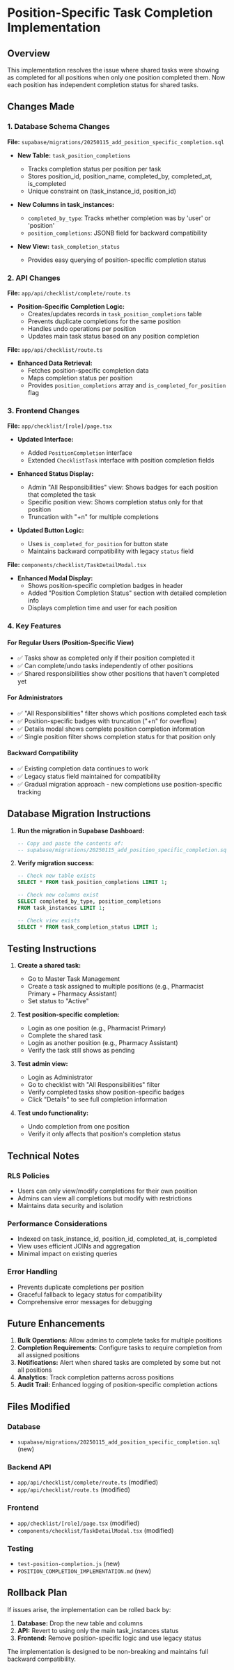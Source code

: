 # Position-Specific Task Completion Implementation

## Overview
This implementation resolves the issue where shared tasks were showing as completed for all positions when only one position completed them. Now each position has independent completion status for shared tasks.

## Changes Made

### 1. Database Schema Changes
**File:** `supabase/migrations/20250115_add_position_specific_completion.sql`

- **New Table:** `task_position_completions`
  - Tracks completion status per position per task
  - Stores position_id, position_name, completed_by, completed_at, is_completed
  - Unique constraint on (task_instance_id, position_id)

- **New Columns in task_instances:**
  - `completed_by_type`: Tracks whether completion was by 'user' or 'position'
  - `position_completions`: JSONB field for backward compatibility

- **New View:** `task_completion_status`
  - Provides easy querying of position-specific completion status

### 2. API Changes
**File:** `app/api/checklist/complete/route.ts`

- **Position-Specific Completion Logic:**
  - Creates/updates records in `task_position_completions` table
  - Prevents duplicate completions for the same position
  - Handles undo operations per position
  - Updates main task status based on any position completion

**File:** `app/api/checklist/route.ts`

- **Enhanced Data Retrieval:**
  - Fetches position-specific completion data
  - Maps completion status per position
  - Provides `position_completions` array and `is_completed_for_position` flag

### 3. Frontend Changes
**File:** `app/checklist/[role]/page.tsx`

- **Updated Interface:**
  - Added `PositionCompletion` interface
  - Extended `ChecklistTask` interface with position completion fields

- **Enhanced Status Display:**
  - Admin "All Responsibilities" view: Shows badges for each position that completed the task
  - Specific position view: Shows completion status only for that position
  - Truncation with "+n" for multiple completions

- **Updated Button Logic:**
  - Uses `is_completed_for_position` for button state
  - Maintains backward compatibility with legacy `status` field

**File:** `components/checklist/TaskDetailModal.tsx`

- **Enhanced Modal Display:**
  - Shows position-specific completion badges in header
  - Added "Position Completion Status" section with detailed completion info
  - Displays completion time and user for each position

### 4. Key Features

#### For Regular Users (Position-Specific View)
- ✅ Tasks show as completed only if their position completed it
- ✅ Can complete/undo tasks independently of other positions
- ✅ Shared responsibilities show other positions that haven't completed yet

#### For Administrators
- ✅ "All Responsibilities" filter shows which positions completed each task
- ✅ Position-specific badges with truncation ("+n" for overflow)
- ✅ Details modal shows complete position completion information
- ✅ Single position filter shows completion status for that position only

#### Backward Compatibility
- ✅ Existing completion data continues to work
- ✅ Legacy status field maintained for compatibility
- ✅ Gradual migration approach - new completions use position-specific tracking

## Database Migration Instructions

1. **Run the migration in Supabase Dashboard:**
   ```sql
   -- Copy and paste the contents of:
   -- supabase/migrations/20250115_add_position_specific_completion.sql
   ```

2. **Verify migration success:**
   ```sql
   -- Check new table exists
   SELECT * FROM task_position_completions LIMIT 1;
   
   -- Check new columns exist
   SELECT completed_by_type, position_completions 
   FROM task_instances LIMIT 1;
   
   -- Check view exists
   SELECT * FROM task_completion_status LIMIT 1;
   ```

## Testing Instructions

1. **Create a shared task:**
   - Go to Master Task Management
   - Create a task assigned to multiple positions (e.g., Pharmacist Primary + Pharmacy Assistant)
   - Set status to "Active"

2. **Test position-specific completion:**
   - Login as one position (e.g., Pharmacist Primary)
   - Complete the shared task
   - Login as another position (e.g., Pharmacy Assistant)
   - Verify the task still shows as pending

3. **Test admin view:**
   - Login as Administrator
   - Go to checklist with "All Responsibilities" filter
   - Verify completed tasks show position-specific badges
   - Click "Details" to see full completion information

4. **Test undo functionality:**
   - Undo completion from one position
   - Verify it only affects that position's completion status

## Technical Notes

### RLS Policies
- Users can only view/modify completions for their own position
- Admins can view all completions but modify with restrictions
- Maintains data security and isolation

### Performance Considerations
- Indexed on task_instance_id, position_id, completed_at, is_completed
- View uses efficient JOINs and aggregation
- Minimal impact on existing queries

### Error Handling
- Prevents duplicate completions per position
- Graceful fallback to legacy status for compatibility
- Comprehensive error messages for debugging

## Future Enhancements

1. **Bulk Operations:** Allow admins to complete tasks for multiple positions
2. **Completion Requirements:** Configure tasks to require completion from all assigned positions
3. **Notifications:** Alert when shared tasks are completed by some but not all positions
4. **Analytics:** Track completion patterns across positions
5. **Audit Trail:** Enhanced logging of position-specific completion actions

## Files Modified

### Database
- `supabase/migrations/20250115_add_position_specific_completion.sql` (new)

### Backend API
- `app/api/checklist/complete/route.ts` (modified)
- `app/api/checklist/route.ts` (modified)

### Frontend
- `app/checklist/[role]/page.tsx` (modified)
- `components/checklist/TaskDetailModal.tsx` (modified)

### Testing
- `test-position-completion.js` (new)
- `POSITION_COMPLETION_IMPLEMENTATION.md` (new)

## Rollback Plan

If issues arise, the implementation can be rolled back by:

1. **Database:** Drop the new table and columns
2. **API:** Revert to using only the main task_instances status
3. **Frontend:** Remove position-specific logic and use legacy status

The implementation is designed to be non-breaking and maintains full backward compatibility.